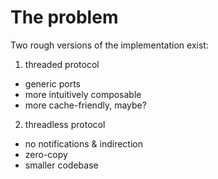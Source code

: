 # The problem
Two rough versions of the implementation exist:
1. threaded protocol
+ generic ports
+ more intuitively composable
+ more cache-friendly, maybe?

2. threadless protocol
+ no notifications & indirection
+ zero-copy
+ smaller codebase